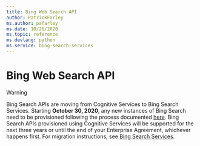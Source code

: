 ```yaml
---
title: Bing Web Search API 
author: PatrickFarley
ms.author: pafarley
ms.date: 10/26/2020
ms.topic: reference
ms.devlang: python
ms.service: bing-search-services
---
```


# Bing Web Search API

> [!WARNING]
> Bing Search APIs are moving from Cognitive Services to Bing Search Services. Starting **October 30, 2020**, any new instances of Bing Search need to be provisioned following the process documented [here](https://aka.ms/cogsvcs/bingmove).
> Bing Search APIs provisioned using Cognitive Services will be supported for the next three years or until the end of your Enterprise Agreement, whichever happens first.
> For migration instructions, see [Bing Search Services](https://aka.ms/cogsvcs/bingmigration).